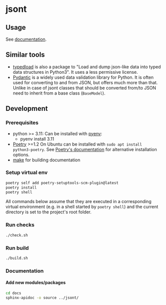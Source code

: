 # jsont

## Usage

See [documentation](https://jsont.readthedocs.io).

## Similar tools

- [typedload](https://github.com/ltworf/typedload) is also a package to 
  "Load and dump json-like data into typed data structures in Python3". It uses 
  a less permissive license.
- [Pydantic](https://docs.pydantic.dev) is a widely used data validation library for Python.
  It is often used for converting to and from JSON, but offers much more than that. Unlike in case of
  jsont classes that should be converted from/to JSON need to inherit from a base class (`BaseModel`).

## Development

### Prerequisites

- python >= 3.11:
  Can be installed with [pyenv](https://github.com/pyenv/pyenv):
  - pyenv install 3.11
- [Poetry](https://python-poetry.org/) >=1.2
  On Ubuntu can be installed with `sudo apt install python3-poetry`. See
  [Poetry's documentation](https://python-poetry.org/docs/#installation)
  for alternative installation options.
- [make](https://www.gnu.org/software/make/) for building documentation

### Setup virtual env

```bash
poetry self add poetry-setuptools-scm-plugin@latest
poetry install
poetry shell
```

All commands below assume that they are executed in a corresponding
virtual environment (e.g. in a shell started by `poetry shell`) and the
current directory is set to the project's root folder.

### Run checks

```bash
./check.sh
```

### Run build

```bash
./build.sh
```

### Documentation

#### Add new modules/packages

```bash
cd docs
sphinx-apidoc -o source ../jsont/
```
